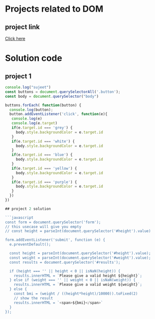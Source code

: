 # Projects related to DOM

## project link
[Click here](https://stackblitz.com/edit/dom-project-chaiaurcode?file=index.html)

# Solution code

## project 1

```javascript
console.log("sujeet")
const buttons = document.querySelectorAll('.button');
const body = document.querySelector("body")

buttons.forEach( function(button) {
  console.log(button);
  button.addEventListener('click', function(e){
   console.log(e)
   console.log(e.target)
   if(e.target.id === 'grey') {
     body.style.backgroundColor = e.target.id
   }
   if(e.target.id === 'white') {
     body.style.backgroundColor = e.target.id
   }
   if(e.target.id === 'blue') {
     body.style.backgroundColor = e.target.id
   }
   if(e.target.id === 'yellow') {
     body.style.backgroundColor = e.target.id
   }
   if(e.target.id === 'purple') {
     body.style.backgroundColor = e.target.id
   }
  })
})

## project 2 solution

```javascript
const form = document.querySelector('form');
// this usecase will give you empty
// const height = parseInt(document.querySelector('#height').value)

form.addEventListener('submit', function (e) {
  e.preventDefault();

  const height = parseInt(document.querySelector('#height').value);
  const weight = parseInt(document.querySelector('#weight').value);
  const results = document.querySelector('#results');

  if (height === '' || height < 0 || isNaN(height)) {
    results.innerHTML = `Please give a valid height ${height}`;
  } else if (weight === '' || weight < 0 || isNaN(weight)) {
    results.innerHTML = `Please give a valid weight ${weight}`;
  } else {
    const bmi = (weight / ((height*height)/10000)).toFixed(2)
    // show the result
    results.innerHTML = `<span>${bmi}</span>`
  }
});

```
